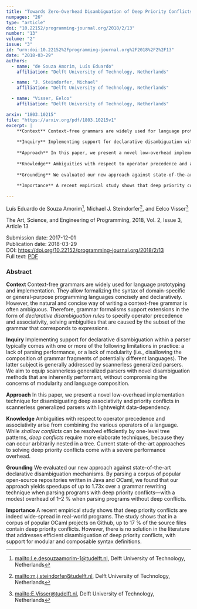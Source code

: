 ```yaml
---
title: "Towards Zero-Overhead Disambiguation of Deep Priority Conflicts"
numpages: "26"
type: "article"
doi: "10.22152/programming-journal.org/2018/2/13"
number: "13"
volume: "2"
issue: "3"
id: "urn:doi:10.22152%2Fprogramming-journal.org%2F2018%2F2%2F13"
date: "2018-03-29"
authors: 
  - name: "de Souza Amorim, Luís Eduardo"
    affiliation: "Delft University of Technology, Netherlands"

  - name: "J. Steindorfer, Michael"
    affiliation: "Delft University of Technology, Netherlands"

  - name: "Visser, Eelco"
    affiliation: "Delft University of Technology, Netherlands"

arxiv: "1803.10215"
file: "https://arxiv.org/pdf/1803.10215v1"
excerpt: |
    **Context** Context-free grammars are widely used for language prototyping and implementation. They allow formalizing the syntax of domain-specific or general-purpose programming languages concisely and declaratively. However, the natural and concise way of writing a context-free grammar is often ambiguous. Therefore, grammar formalisms support extensions in the form of *declarative disambiguation rules* to specify operator precedence and associativity, solving ambiguities that are caused by the subset of the grammar that corresponds to expressions.
    
    **Inquiry** Implementing support for declarative disambiguation within a parser typically comes with one or more of the following limitations in practice: a lack of parsing performance, or a lack of modularity (i.e., disallowing the composition of grammar fragments of potentially different languages). The latter subject is generally addressed by scannerless generalized parsers. We aim to equip scannerless generalized parsers with novel disambiguation methods that are inherently performant, without compromising the concerns of modularity and language composition.
    
    **Approach** In this paper, we present a novel low-overhead implementation technique for disambiguating deep associativity and priority conflicts in scannerless generalized parsers with lightweight data-dependency.
    
    **Knowledge** Ambiguities with respect to operator precedence and associativity arise from combining the various operators of a language. While *shallow conflicts* can be resolved efficiently by one-level tree patterns, *deep conflicts* require more elaborate techniques, because they can occur arbitrarily nested in a tree. Current state-of-the-art approaches to solving deep priority conflicts come with a severe performance overhead.
    
    **Grounding** We evaluated our new approach against state-of-the-art declarative disambiguation mechanisms. By parsing a corpus of popular open-source repositories written in Java and OCaml, we found that our approach yields speedups of up to 1.73x over a grammar rewriting technique when parsing programs with deep priority conflicts—with a modest overhead of 1–2 % when parsing programs without deep conflicts.
    
    **Importance** A recent empirical study shows that deep priority conflicts are indeed wide-spread in real-world programs. The study shows that in a corpus of popular OCaml projects on Github, up to 17 % of the source files contain deep priority conflicts. However, there is no solution in the literature that addresses efficient disambiguation of deep priority conflicts, with support for modular and composable syntax definitions.

---
```

Luís Eduardo de Souza Amorim[^1], Michael J. Steindorfer[^2], and Eelco Visser[^3]

The Art, Science, and Engineering of Programming, 2018, Vol. 2, Issue 3, Article 13

Submission date: 2017-12-01  
Publication date: 2018-03-29  
DOI: <https://doi.org/10.22152/programming-journal.org/2018/2/13>  
Full text: [PDF](https://arxiv.org/pdf/1803.10215v1)  


### Abstract

**Context** Context-free grammars are widely used for language prototyping and implementation. They allow formalizing the syntax of domain-specific or general-purpose programming languages concisely and declaratively. However, the natural and concise way of writing a context-free grammar is often ambiguous. Therefore, grammar formalisms support extensions in the form of *declarative disambiguation rules* to specify operator precedence and associativity, solving ambiguities that are caused by the subset of the grammar that corresponds to expressions.

**Inquiry** Implementing support for declarative disambiguation within a parser typically comes with one or more of the following limitations in practice: a lack of parsing performance, or a lack of modularity (i.e., disallowing the composition of grammar fragments of potentially different languages). The latter subject is generally addressed by scannerless generalized parsers. We aim to equip scannerless generalized parsers with novel disambiguation methods that are inherently performant, without compromising the concerns of modularity and language composition.

**Approach** In this paper, we present a novel low-overhead implementation technique for disambiguating deep associativity and priority conflicts in scannerless generalized parsers with lightweight data-dependency.

**Knowledge** Ambiguities with respect to operator precedence and associativity arise from combining the various operators of a language. While *shallow conflicts* can be resolved efficiently by one-level tree patterns, *deep conflicts* require more elaborate techniques, because they can occur arbitrarily nested in a tree. Current state-of-the-art approaches to solving deep priority conflicts come with a severe performance overhead.

**Grounding** We evaluated our new approach against state-of-the-art declarative disambiguation mechanisms. By parsing a corpus of popular open-source repositories written in Java and OCaml, we found that our approach yields speedups of up to 1.73x over a grammar rewriting technique when parsing programs with deep priority conflicts—with a modest overhead of 1–2 % when parsing programs without deep conflicts.

**Importance** A recent empirical study shows that deep priority conflicts are indeed wide-spread in real-world programs. The study shows that in a corpus of popular OCaml projects on Github, up to 17 % of the source files contain deep priority conflicts. However, there is no solution in the literature that addresses efficient disambiguation of deep priority conflicts, with support for modular and composable syntax definitions.


[^1]: <mailto:l.e.desouzaamorim-1@tudelft.nl>, Delft University of Technology, Netherlands

[^2]: <mailto:m.j.steindorfer@tudelft.nl>, Delft University of Technology, Netherlands

[^3]: <mailto:E.Visser@tudelft.nl>, Delft University of Technology, Netherlands

